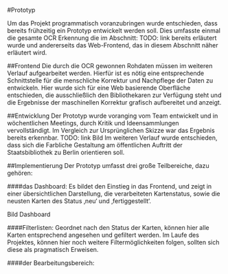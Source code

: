 #Prototyp

Um das Projekt programmatisch voranzubringen wurde entschieden, dass bereits frühzeitig ein Prototyp entwickelt werden soll.
Dies umfasste einmal die gesamte OCR Erkennung die im Abschnitt: TODO: link bereits erläutert wurde und andererseits das Web-Frontend, das in diesem Abschnitt näher erläutert wird.

##Frontend
Die durch die OCR gewonnen Rohdaten müssen im weiteren Verlauf aufgearbeitet werden. Hierfür ist es nötig eine entsprechende Schnittstelle für die menschliche Korrektur und Nachpflege der Daten zu entwickeln. Hier wurde sich für eine Web basierende Oberfläche entschieden, die ausschließlich den Bibliothekaren zur Verfügung steht und die Ergebnisse der maschinellen Korrektur grafisch aufbereitet und anzeigt.

##Entwicklung
Der Prototyp wurde voranging vom Team entwickelt und in wöchentlichen Meetings, durch Kritik und Ideensammlungen vervollständigt. Im Vergleich zur Ursprünglichen Skizze war das Ergebnis bereits erkennbar.  TODO: link Bild
Im weiteren Verlauf wurde entschieden, dass sich die Farbliche Gestaltung am öffentlichen Auftritt der Staatsbibliothek zu Berlin orientieren soll.

##Implementierung
Der Prototyp umfasst drei große Teilbereiche, dazu gehören:

####das Dashboard:
Es bildet den Einstieg in das Frontend, und zeigt in einer übersichtlichen Darstellung, die verarbeiteten Kartenstatus, sowie die neusten Karten des Status ‚neu‘ und ‚fertiggestellt‘.

Bild Dashboard

####Filterlisten: 
Geordnet nach den Status der Karten, können hier alle Karten entsprechend angesehen und gefiltert werden. Im Laufe des Projektes, können hier noch weitere Filtermöglichkeiten folgen, sollten sich diese als pragmatisch Erweisen.

####der Bearbeitungsbereich:
